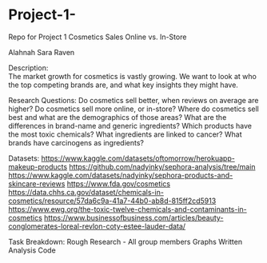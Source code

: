 # Project-1-
Repo for Project 1
Cosmetics Sales Online vs. In-Store

Alahnah
Sara
Raven

Description:  
The market growth for cosmetics is vastly growing. We want to look at who the top competing brands are, and what key insights they might have.

Research Questions: 
Do cosmetics sell better, when reviews on average are higher? 
Do cosmetics sell more online, or in-store? 
Where do cosmetics sell best and what are the demographics of those areas? 
What are the differences in brand-name and generic ingredients? 
Which products have the most toxic chemicals? 
What ingredients are linked to cancer?
What brands have carcinogens as ingredients?

Datasets: https://www.kaggle.com/datasets/oftomorrow/herokuapp-makeup-products
https://github.com/nadyinky/sephora-analysis/tree/main
https://www.kaggle.com/datasets/nadyinky/sephora-products-and-skincare-reviews
https://www.fda.gov/cosmetics
https://data.chhs.ca.gov/dataset/chemicals-in-cosmetics/resource/57da6c9a-41a7-44b0-ab8d-815ff2cd5913
https://www.ewg.org/the-toxic-twelve-chemicals-and-contaminants-in-cosmetics
https://www.businessofbusiness.com/articles/beauty-conglomerates-loreal-revlon-coty-estee-lauder-data/


Task Breakdown:
Rough Research - All group members
Graphs
Written Analysis
Code
